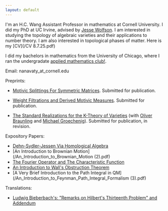 ```yaml
---
layout: default
---
```



I'm an H.C. Wang Assistant Professor in mathematics at Cornell University. I did my PhD at UC Irvine, advised by [Jesse Wolfson](https://jpwolfson.com/). I am interested in studying the topology of algebraic varieties and their applications to number theory. I am also interested in topological phases of matter. Here is my [CV](/CV 8.7.25.pdf)

I did my bachelors in mathematics from the University of Chicago, where I ran the undergradate [applied mathematics club!](https://ucamc.github.io/).

Email: nanavaty_at_cornell.edu

Preprints:

- [Motivic Splittings For Symmetric Matrices](https://arxiv.org/abs/2410.09026). Submitted for publication.
  
- [Weight Filtrations and Derived Motivic Measures](https://arxiv.org/abs/2401.06879). Submitted for publication.
  
- [The Standard Realizations for the K-Theory of Varieties](https://arxiv.org/abs/2107.01168) (with [Oliver Braunling](https://www.braunling.org/) and [Michael Groechenig](http://individual.utoronto.ca/groechenig/)). Submitted for publication, in revision.



Expository Papers:
- [Dehn-Sydler-Jessen Via Homological Algebra](/DehnSydlerJessen1015.pdf)
- [An Introduction to Brownian Motion](/An_Introduction_to_Brownian_Motion (2).pdf)
- [The Fourier Operator and The Characteristic Function](/Bootcamp_Probability_Lecture.pdf)
- [An Introduction to Wall's Obstruction Theorem](/Wall_s_Obstruction_Theorem.pdf)
- [A Very Brief Introduction to the Path Integral in QM](/An_Introduction_to_Feynman_Path_Integral_Formalism (3).pdf)

Translations:

- [Ludwig Bieberbach's: "Remarks on Hilbert's Thirteenth Problem" and Addendum](/Bieberbach_Translated_Final.pdf)
